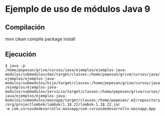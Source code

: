 # Ejemplo de uso de módulos Java 9

## Compilación
mvn clean compile package install
## Ejecución
<code>$ java -p /home/pepesan/grive/cursos/java/ejemplos/ejemplos-java-modulos/submodulos/dao/target/classes:/home/pepesan/grive/cursos/java/ejemplos/ejemplos-java-modulos/submodulos/hijo/target/classes:/home/pepesan/grive/cursos/java/ejemplos/ejemplos-java-modulos/submodulos/servicio/target/classes:/home/pepesan/grive/cursos/java/ejemplos/ejemplos-java-modulos/submodulos/mainapp/target/classes:/home/pepesan/.m2/repository/org/projectlombok/lombok/1.18.22/lombok-1.18.22.jar -m com.cursosdedesarrollo.mainapp/com.cursosdedesarrollo.mainapp.App </code>